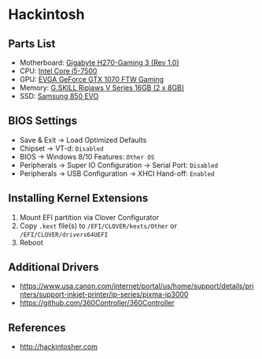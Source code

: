 # Hackintosh

## Parts List

- Motherboard: [Gigabyte H270-Gaming 3 (Rev 1.0)](http://www.gigabyte.us/Motherboard/GA-H270-Gaming-3-rev-10)
- CPU: [Intel Core i5-7500](https://ark.intel.com/products/97123/Intel-Core-i5-7500-Processor-6M-Cache-up-to-3_80-GHz)
- GPU: [EVGA GeForce GTX 1070 FTW Gaming](https://www.evga.com/Products/Product.aspx?pn=08G-P4-6276-KR)
- Memory: [G.SKILL Ripjaws V Series 16GB (2 x 8GB)](http://www.gskill.com/en/product/f4-2400c15d-16gvr)
- SSD: [Samsung 850 EVO](https://www.samsung.com/us/computing/memory-storage/solid-state-drives/ssd-850-evo-2-5-sata-iii-250gb-mz-75e250b-am/)

## BIOS Settings

- Save & Exit -> Load Optimized Defaults
- Chipset -> VT-d: `Disabled`
- BIOS -> Windows 8/10 Features: `Other OS`
- Peripherals -> Super IO Configuration -> Serial Port: `Disabled`
- Peripherals -> USB Configuration -> XHCI Hand-off: `Enabled`

## Installing Kernel Extensions

1. Mount EFI partition via Clover Configurator
1. Copy `.kext` file(s) to `/EFI/CLOVER/kexts/Other` or `/EFI/CLOVER/drivers64UEFI`
1. Reboot

## Additional Drivers

- https://www.usa.canon.com/internet/portal/us/home/support/details/printers/support-inkjet-printer/ip-series/pixma-ip3000
- https://github.com/360Controller/360Controller

## References

- http://hackintosher.com
